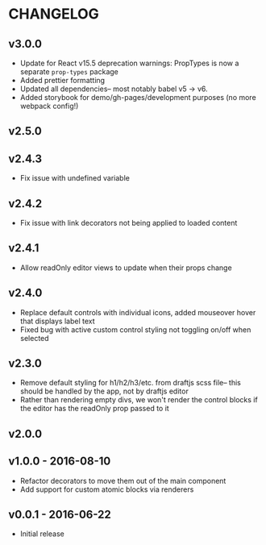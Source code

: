 CHANGELOG
=========
## v3.0.0
* Update for React v15.5 deprecation warnings: PropTypes is now a separate `prop-types` package
* Added prettier formatting
* Updated all dependencies– most notably babel v5 -> v6.
* Added storybook for demo/gh-pages/development purposes (no more webpack config!)

## v2.5.0

## v2.4.3
* Fix issue with undefined variable

## v2.4.2
* Fix issue with link decorators not being applied to loaded content

## v2.4.1
* Allow readOnly editor views to update when their props change

## v2.4.0
* Replace default controls with individual icons, added mouseover hover that displays label text
* Fixed bug with active custom control styling not toggling on/off when selected

## v2.3.0
* Remove default styling for h1/h2/h3/etc. from draftjs scss file– this should be handled by the app, not by draftjs editor
* Rather than rendering empty divs, we won't render the control blocks if the editor has the readOnly prop passed to it

## v2.0.0

## v1.0.0 - 2016-08-10

* Refactor decorators to move them out of the main component
* Add support for custom atomic blocks via renderers

## v0.0.1 - 2016-06-22

* Initial release
